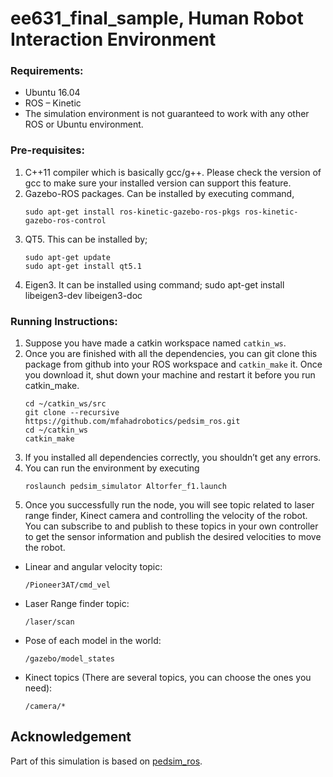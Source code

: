 # ee631_final_sample, Human Robot Interaction Environment
### Requirements:
* Ubuntu 16.04
* ROS – Kinetic
* The simulation environment is not guaranteed to work with any other ROS or Ubuntu environment.
### Pre-requisites:
1. C++11 compiler which is basically gcc/g++. Please check the version of gcc to make sure your installed version can support this feature.
2. Gazebo-ROS packages. Can be installed by executing command, 
    ```shell
    sudo apt-get install ros-kinetic-gazebo-ros-pkgs ros-kinetic-gazebo-ros-control
    ```
3. QT5. This can be installed by;
    ```shell
    sudo apt-get update
    sudo apt-get install qt5.1
    ```
4. Eigen3. It can be installed using command;
	sudo apt-get install libeigen3-dev libeigen3-doc
### Running Instructions:
1. Suppose you have made a catkin workspace named `catkin_ws`.
1. Once you are finished with all the dependencies, you can git clone this package from github into your ROS workspace and `catkin_make` it. Once you download it, shut down your machine and restart it before you run catkin_make. 
    ```shell
    cd ~/catkin_ws/src
    git clone --recursive https://github.com/mfahadrobotics/pedsim_ros.git
    cd ~/catkin_ws
    catkin_make
    ```
1. If you installed all dependencies correctly, you shouldn’t get any errors.
1. You can run the environment by executing
    ```shell
    roslaunch pedsim_simulator Altorfer_f1.launch
    ```
1. Once you successfully run the node, you will see topic related to laser range finder, Kinect camera and controlling the velocity of the robot. You can subscribe to and publish to these topics in your own controller to get the sensor information and publish the desired velocities to move the robot.
* Linear and angular velocity topic:
    ```shell
    /Pioneer3AT/cmd_vel
    ```
* Laser Range finder topic:
    ```shell
    /laser/scan
    ```
* Pose of each model in the world:
    ```shell
    /gazebo/model_states
    ```
* Kinect topics (There are several topics, you can choose the ones you need):
    ```shell
    /camera/*
    ```






## Acknowledgement
Part of this simulation is based on [pedsim_ros](https://github.com/srl-freiburg/pedsim_ros).
